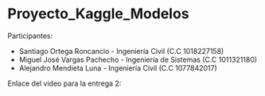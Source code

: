 # Proyecto_Kaggle_Modelos
Participantes:
- Santiago Ortega Roncancio - Ingeniería Civil (C.C 1018227158)
- Miguel José Vargas Pachecho - Ingeniería de Sistemas (C.C 1011321180)
- Alejandro Mendieta Luna - Ingeniería Civil (C.C 1077842017)


Enlace del video para la entrega 2: 
